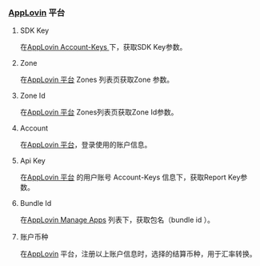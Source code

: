 ### [AppLovin](https://www.applovin.com/login) 平台

1. SDK Key

   在[AppLovin Account-Keys ](https://dash.applovin.com/account#keys) 下，获取SDK Key参数。

2. Zone 
  
   在[AppLovin 平台](https://dash.applovin.com/zones)  Zones 列表页获取Zone 参数。

3. Zone Id

   在[AppLovin 平台](https://dash.applovin.com/zones)  Zones列表页获取Zone Id参数。 

4. Account

    在[AppLovin 平台](https://www.applovin.com/login)，登录使用的账户信息。
   
 1. Api Key 
 
    在[AppLovin 平台](https://dash.applovin.com/account#keys ) 的用户账号 Account-Keys 信息下，获取Report Key参数。

  1. Bundle Id 
     
     在[AppLovin  Manage Apps](https://dash.applovin.com/manage) 列表下，获取包名（bundle id ）。
 
  2. 账户币种

     在[AppLovin](https://www.applovin.com/login) 平台，注册以上账户信息时，选择的结算币种，用于汇率转换。

